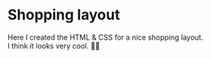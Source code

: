 # Shopping layout
Here I created the HTML & CSS for a nice shopping layout.<br>
I think it looks very cool. 🤙😁
